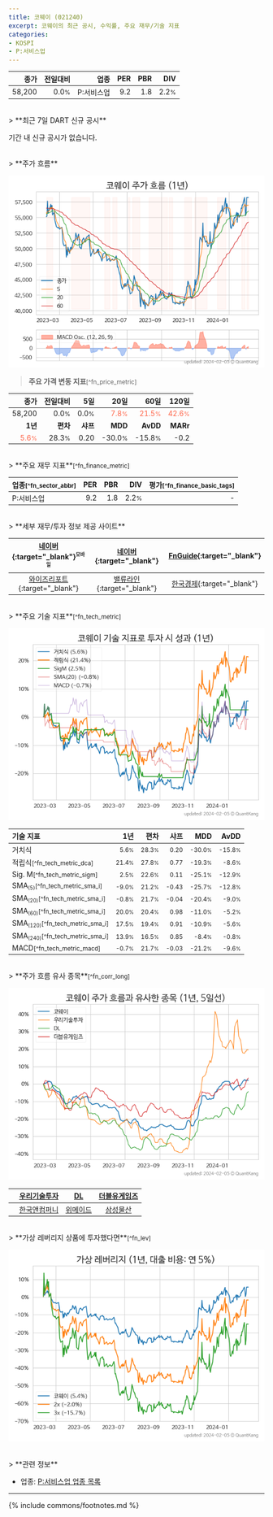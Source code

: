 ```yaml
---
title: 코웨이 (021240)
excerpt: 코웨이의 최근 공시, 수익률, 주요 재무/기술 지표
categories:
- KOSPI
- P:서비스업
---
```


| **종가** | **전일대비** | **업종** | **PER** | **PBR** | **DIV** |
| -------: | -----------: | -------: | ------: | ------: | ------: |
| 58,200 | 0.0<small>%</small> | P:서비스업 | 9.2 | 1.8 | 2.2<small>%</small> |

<!-- more -->

<br>
> **최근 7일 DART 신규 공시**<a id="dart"></a>

기간 내 신규 공시가 없습니다.

<br>
> **주가 흐름**<a id="price"></a>

![021240](/stock/images/021240.png)

> **주요 가격 변동 지표**<small>[^fn_price_metric]</small>

| **종가** | **전일대비** | **5일** | **20일** | **60일** | **120일** |
| -------: | -----------: | ------: | -------: | -------: | --------: |
| 58,200 | 0.0<small>%</small> | 0.0<small>%</small> | <span style="color: tomato">7.8<small>%</small></span> | <span style="color: tomato">21.5<small>%</small></span> | <span style="color: tomato">42.6<small>%</small></span> |
| **1년** | **편차** | **샤프** | **MDD** | **AvDD** | **MARr** |
| <span style="color: tomato">5.6<small>%</small></span> | 28.3<small>%</small> | 0.20 | -30.0<small>%</small> | -15.8<small>%</small> | -0.2 |

<br>
> **주요 재무 지표**<small>[^fn_finance_metric]</small>

| **업종**<small>[^fn_sector_abbr]</small> | **PER** | **PBR** | **DIV** | **평가**<small>[^fn_finance_basic_tags]</small> |
| :--------------------------------------- | ------: | ------: | ------: | ----------------------------------------------: |
| P:서비스업 | 9.2 | 1.8 | 2.2<small>%</small> | - |

<br>
> **세부 재무/투자 정보 제공 사이트**

| [네이버](https://m.stock.naver.com/domestic/stock/021240/finance/summary){:target="_blank"}<sup><small>모바일</small></sup> | [네이버](https://finance.naver.com/item/coinfo.naver?code=021240){:target="_blank"} | [FnGuide](https://comp.fnguide.com/SVO2/ASP/SVD_Invest.asp?gicode=A021240&MenuYn=Y){:target="_blank"} |
| :---: | :---: | :---: |
| [와이즈리포트](https://comp.wisereport.co.kr/company/c1040001.aspx?cmp_cd=021240){:target="_blank"} | [밸류라인](https://www.valueline.co.kr/finance/summary/021240){:target="_blank"} | [한국경제](https://markets.hankyung.com/stock/021240/financial-summary){:target="_blank"} |

<br>
> **주요 기술 지표**<small>[^fn_tech_metric]</small>


![021240](/stock/images/021240_tech.png)

| **기술 지표** | **1년** | **편차** | **샤프** | **MDD** | **AvDD** |
| :------------ | ------: | -----------: | -------: | ------: | -------: |
| 거치식 | <small>5.6<small>%</small></small> | <small>28.3<small>%</small></small> | <small>0.20</small> | <small>-30.0<small>%</small></small> | <small>-15.8<small>%</small></small> |
| 적립식<small>[^fn_tech_metric_dca]</small> | <small>21.4<small>%</small></small> | <small>27.8<small>%</small></small> | <small>0.77</small> | <small>-19.3<small>%</small></small> | <small>-8.6<small>%</small></small> |
| Sig. M<small>[^fn_tech_metric_sigm]</small> | <small>2.5<small>%</small></small> | <small>22.6<small>%</small></small> | <small>0.11</small> | <small>-25.1<small>%</small></small> | <small>-12.9<small>%</small></small> |
| SMA<small><sub>(5)</sub></small><small>[^fn_tech_metric_sma_i]</small> | <small>-9.0<small>%</small></small> | <small>21.2<small>%</small></small> | <small>-0.43</small> | <small>-25.7<small>%</small></small> | <small>-12.8<small>%</small></small> |
| SMA<small><sub>(20)</sub></small><small>[^fn_tech_metric_sma_i]</small> | <small>-0.8<small>%</small></small> | <small>21.7<small>%</small></small> | <small>-0.04</small> | <small>-20.4<small>%</small></small> | <small>-9.0<small>%</small></small> |
| SMA<small><sub>(60)</sub></small><small>[^fn_tech_metric_sma_i]</small> | <small>20.0<small>%</small></small> | <small>20.4<small>%</small></small> | <small>0.98</small> | <small>-11.0<small>%</small></small> | <small>-5.2<small>%</small></small> |
| SMA<small><sub>(120)</sub></small><small>[^fn_tech_metric_sma_i]</small> | <small>17.5<small>%</small></small> | <small>19.4<small>%</small></small> | <small>0.91</small> | <small>-10.9<small>%</small></small> | <small>-5.6<small>%</small></small> |
| SMA<small><sub>(240)</sub></small><small>[^fn_tech_metric_sma_i]</small> | <small>13.9<small>%</small></small> | <small>16.5<small>%</small></small> | <small>0.85</small> | <small>-8.4<small>%</small></small> | <small>-0.8<small>%</small></small> |
| MACD<small>[^fn_tech_metric_macd]</small> | <small>-0.7<small>%</small></small> | <small>21.7<small>%</small></small> | <small>-0.03</small> | <small>-21.2<small>%</small></small> | <small>-9.6<small>%</small></small> |

<br>
> **주가 흐름 유사 종목**<a id="corr"></a><small>[^fn_corr_long]</small>

![021240](/stock/images/021240_corr.png)

|       | [우리기술투자](/041190/) | [DL](/000210/) | [더블유게임즈](/192080/) |
| :---: | :------------------------------------: | :------------------------------------: | :------------------------------------: |
|       | [한국앤컴퍼니](/000240/) | [위메이드](/112040/) | [삼성물산](/028260/) |

<br>
> **가상 레버리지 상품에 투자했다면**<a id="2x"></a><small>[^fn_lev]</small>

![021240](/stock/images/021240_2x.png)

<br>
> **관련 정보**

- 업종: [P:서비스업 업종 목록](/stats/sector/kospi_업종_서비스업_종목/)

---
{% include commons/footnotes.md %}